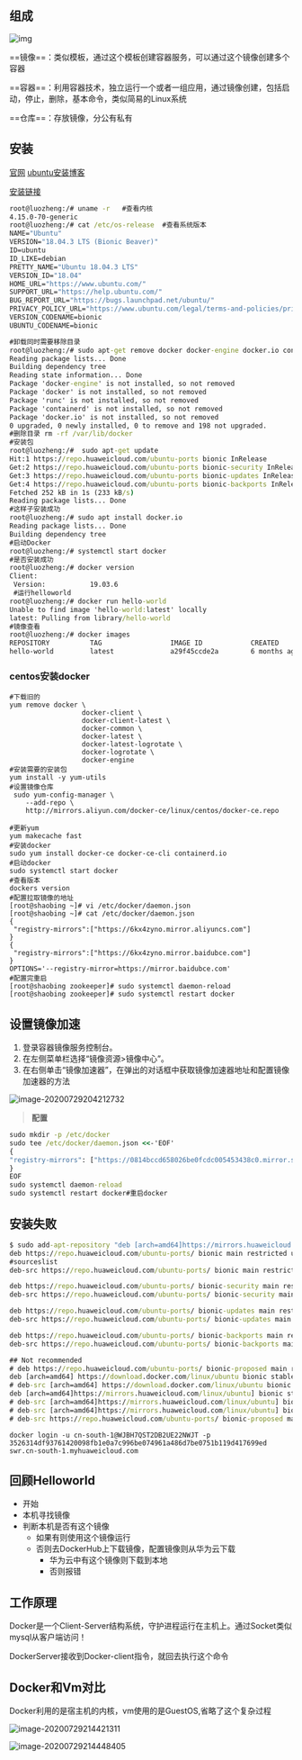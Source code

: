 ## 组成

![img](https://timgsa.baidu.com/timg?image&quality=80&size=b9999_10000&sec=1596032576935&di=6cace37788ff33326948da33fc8a7890&imgtype=0&src=http%3A%2F%2Fn1.itc.cn%2Fimg8%2Fwb%2Frecom%2F2016%2F07%2F04%2F146760293629296553.PNG)

==镜像==：类似模板，通过这个模板创建容器服务，可以通过这个镜像创建多个容器

==容器==：利用容器技术，独立运行一个或者一组应用，通过镜像创建，包括启动，停止，删除，基本命令，类似简易的Linux系统

==仓库==：存放镜像，分公有私有

## 安装

[官网](https://docs.docker.com/engine/install/ubuntu/)                     [ubuntu安装博客](https://blog.csdn.net/iefenghao/article/details/90747642)

[安装链接](https://bbs.huaweicloud.com/blogs/106430)

```cmd
root@luozheng:/# uname -r   #查看内核
4.15.0-70-generic
root@luozheng:/# cat /etc/os-release  #查看系统版本
NAME="Ubuntu"
VERSION="18.04.3 LTS (Bionic Beaver)"
ID=ubuntu
ID_LIKE=debian
PRETTY_NAME="Ubuntu 18.04.3 LTS"
VERSION_ID="18.04"
HOME_URL="https://www.ubuntu.com/"
SUPPORT_URL="https://help.ubuntu.com/"
BUG_REPORT_URL="https://bugs.launchpad.net/ubuntu/"
PRIVACY_POLICY_URL="https://www.ubuntu.com/legal/terms-and-policies/privacy-policy"
VERSION_CODENAME=bionic
UBUNTU_CODENAME=bionic
```

```cmd
#卸载同时需要移除目录
root@luozheng:/# sudo apt-get remove docker docker-engine docker.io containerd runc
Reading package lists... Done
Building dependency tree       
Reading state information... Done
Package 'docker-engine' is not installed, so not removed
Package 'docker' is not installed, so not removed
Package 'runc' is not installed, so not removed
Package 'containerd' is not installed, so not removed
Package 'docker.io' is not installed, so not removed
0 upgraded, 0 newly installed, 0 to remove and 198 not upgraded.
#删除目录 rm -rf /var/lib/docker
#安装包
root@luozheng:/#  sudo apt-get update
Hit:1 https://repo.huaweicloud.com/ubuntu-ports bionic InRelease
Get:2 https://repo.huaweicloud.com/ubuntu-ports bionic-security InRelease [88.7 kB]
Get:3 https://repo.huaweicloud.com/ubuntu-ports bionic-updates InRelease [88.7 kB]
Get:4 https://repo.huaweicloud.com/ubuntu-ports bionic-backports InRelease [74.6 kB]
Fetched 252 kB in 1s (233 kB/s)                                
Reading package lists... Done
#这样子安装成功
root@luozheng:/# sudo apt install docker.io
Reading package lists... Done
Building dependency tree       
#启动Docker
root@luozheng:/# systemctl start docker
#是否安装成功
root@luozheng:/# docker version
Client:
 Version:           19.03.6
 #运行helloworld
root@luozheng:/# docker run hello-world
Unable to find image 'hello-world:latest' locally
latest: Pulling from library/hello-world
#镜像查看
root@luozheng:/# docker images
REPOSITORY          TAG                 IMAGE ID            CREATED             SIZE
hello-world         latest              a29f45ccde2a        6 months ago        9.14kB

```

### centos安装docker

```
#下载旧的
yum remove docker \
                  docker-client \
                  docker-client-latest \
                  docker-common \
                  docker-latest \
                  docker-latest-logrotate \
                  docker-logrotate \
                  docker-engine
#安装需要的安装包               
yum install -y yum-utils
#设置镜像仓库
 sudo yum-config-manager \
    --add-repo \
    http://mirrors.aliyun.com/docker-ce/linux/centos/docker-ce.repo
    
#更新yum
yum makecache fast
#安装docker
sudo yum install docker-ce docker-ce-cli containerd.io
#启动docker
sudo systemctl start docker
#查看版本
dockers version
#配置拉取镜像的地址
[root@shaobing ~]# vi /etc/docker/daemon.json
[root@shaobing ~]# cat /etc/docker/daemon.json
{
 "registry-mirrors":["https://6kx4zyno.mirror.aliyuncs.com"]
}
{
 "registry-mirrors":["https://6kx4zyno.mirror.baidubce.com"]
}
OPTIONS='--registry-mirror=https://mirror.baidubce.com'
#配置完重启
[root@shaobing zookeeper]# sudo systemctl daemon-reload
[root@shaobing zookeeper]# sudo systemctl restart docker

```

## 设置镜像加速

1. 登录容器镜像服务控制台。
2. 在左侧菜单栏选择“镜像资源>镜像中心”。
3. 在右侧单击“镜像加速器”，在弹出的对话框中获取镜像加速器地址和配置镜像加速器的方法

![image-20200729204212732](https://gitee.com/shaobing2021/typora/raw/master/img/20200729221318.png)

> **配置**

```cmd
sudo mkdir -p /etc/docker
sudo tee /etc/docker/daemon.json <<-'EOF'
{
"registry-mirrors": ["https://0814bccd658026be0fcdc005453438c0.mirror.swr.myhuaweicloud.com"]
}
EOF
sudo systemctl daemon-reload
sudo systemctl restart docker#重启docker
```

## 安装失败

```cmd
$ sudo add-apt-repository "deb [arch=amd64]https://mirrors.huaweicloud.com/linux/ubuntu bionic stable"
deb https://repo.huaweicloud.com/ubuntu-ports/ bionic main restricted universe multiverse
#sourceslist
deb-src https://repo.huaweicloud.com/ubuntu-ports/ bionic main restricted universe multiverse

deb https://repo.huaweicloud.com/ubuntu-ports/ bionic-security main restricted universe multiverse
deb-src https://repo.huaweicloud.com/ubuntu-ports/ bionic-security main restricted universe multiverse

deb https://repo.huaweicloud.com/ubuntu-ports/ bionic-updates main restricted universe multiverse
deb-src https://repo.huaweicloud.com/ubuntu-ports/ bionic-updates main restricted universe multiverse

deb https://repo.huaweicloud.com/ubuntu-ports/ bionic-backports main restricted universe multiverse
deb-src https://repo.huaweicloud.com/ubuntu-ports/ bionic-backports main restricted universe multiverse

## Not recommended
# deb https://repo.huaweicloud.com/ubuntu-ports/ bionic-proposed main restricted universe multiverse
deb [arch=amd64] https://download.docker.com/linux/ubuntu bionic stable
# deb-src [arch=amd64] https://download.docker.com/linux/ubuntu bionic stable
deb [arch=amd64]https://mirrors.huaweicloud.com/linux/ubuntu] bionic stable
# deb-src [arch=amd64]https://mirrors.huaweicloud.com/linux/ubuntu] bionic stable
# deb-src [arch=amd64]https://mirrors.huaweicloud.com/linux/ubuntu] bionic stable
# deb-src https://repo.huaweicloud.com/ubuntu-ports/ bionic-proposed main restricted universe multiverse
```

```
docker login -u cn-south-1@WJBH7QST2DB2UE22NWJT -p 3526314df93761420098fb1e0a7c996be074961a486d7be0751b119d417699ed swr.cn-south-1.myhuaweicloud.com
```

## 回顾Helloworld

* 开始
* 本机寻找镜像
* 判断本机是否有这个镜像
  * 如果有则使用这个镜像运行
  * 否则去DockerHub上下载镜像，配置镜像则从华为云下载
    * 华为云中有这个镜像则下载到本地
    * 否则报错

## 工作原理

Docker是一个Client-Server结构系统，守护进程运行在主机上。通过Socket类似mysql从客户端访问！

DockerServer接收到Docker-client指令，就回去执行这个命令

## Docker和Vm对比

Docker利用的是宿主机的内核，vm使用的是GuestOS,省略了这个复杂过程

![image-20200729214421311](https://gitee.com/shaobing2021/typora/raw/master/img/20200729221319.png)

![image-20200729214448405](https://gitee.com/shaobing2021/typora/raw/master/img/20200729221320.png)

